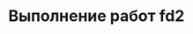 <h1>Выполнение работ fd2</h1>

<!--https://javascript.ru/forum/misc/40642-summa-propisyu.html-->
<!--https://garazh.biz/javascript/text-sum/-->
